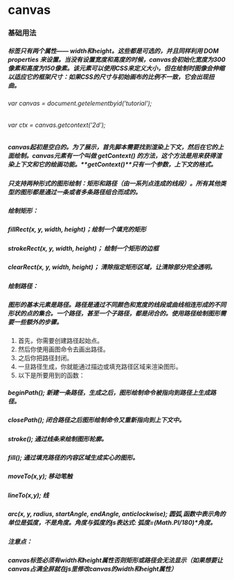# canvas
### 基础用法
##### 标签只有两个属性—— width和height。这些都是可选的，并且同样利用 DOM properties 来设置。当没有设置宽度和高度的时候，canvas会初始化宽度为300像素和高度为150像素。该元素可以使用CSS来定义大小，但在绘制时图像会伸缩以适应它的框架尺寸：如果CSS的尺寸与初始画布的比例不一致，它会出现扭曲。
###### var canvas = document.getelementbyid('tutorial');
###### var ctx = canvas.getcontext('2d');
##### canvas起初是空白的。为了展示，首先脚本需要找到渲染上下文，然后在它的上面绘制。canvas元素有一个叫做 **getContext()** 的方法，这个方法是用来获得渲染上下文和它的绘画功能。**getContext()**只有一个参数，上下文的格式。
##### 只支持两种形式的图形绘制：矩形和路径（由一系列点连成的线段）。所有其他类型的图形都是通过一条或者多条路径组合而成的。
##### 绘制矩形：
##### fillRect(x, y, width, height)；绘制一个填充的矩形
##### strokeRect(x, y, width, height)； 绘制一个矩形的边框
##### clearRect(x, y, width, height)； 清除指定矩形区域，让清除部分完全透明。
##### 绘制路径：
##### 图形的基本元素是路径。路径是通过不同颜色和宽度的线段或曲线相连形成的不同形状的点的集合。一个路径，甚至一个子路径，都是闭合的。使用路径绘制图形需要一些额外的步骤。
1. 首先，你需要创建路径起始点。
2. 然后你使用画图命令去画出路径。
3. 之后你把路径封闭。
4. 一旦路径生成，你就能通过描边或填充路径区域来渲染图形。
5. 以下是所要用到的函数：
##### beginPath(); 新建一条路径，生成之后，图形绘制命令被指向到路径上生成路径。
##### closePath(); 闭合路径之后图形绘制命令又重新指向到上下文中。
##### stroke(); 通过线条来绘制图形轮廓。
##### fill(); 通过填充路径的内容区域生成实心的图形。
##### moveTo(x,y); 移动笔触
##### lineTo(x,y); 线
##### arc(x, y, radius, startAngle, endAngle, anticlockwise); 圆弧,函数中表示角的单位是弧度，不是角度。角度与弧度的js表达式: 弧度=(Math.PI/180)*角度。
##### 注意点：
##### canvas标签必须有width和height属性否则矩形或路径会无法显示（如果想要让canvas占满全屏就在js里修改canvas的width和height属性）
